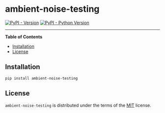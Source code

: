 # ambient-noise-testing

[![PyPI - Version](https://img.shields.io/pypi/v/ambient-noise-testing.svg)](https://pypi.org/project/ambient-noise-testing)
[![PyPI - Python Version](https://img.shields.io/pypi/pyversions/ambient-noise-testing.svg)](https://pypi.org/project/ambient-noise-testing)

-----

**Table of Contents**

- [Installation](#installation)
- [License](#license)

## Installation

```console
pip install ambient-noise-testing
```

## License

`ambient-noise-testing` is distributed under the terms of the [MIT](https://spdx.org/licenses/MIT.html) license.

